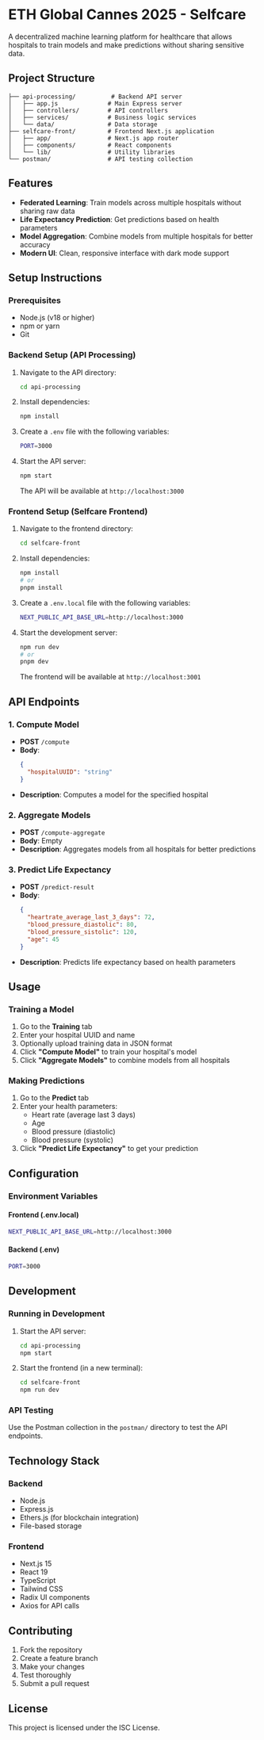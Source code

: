 # ETH Global Cannes 2025 - Selfcare

A decentralized machine learning platform for healthcare that allows hospitals to train models and make predictions without sharing sensitive data.

## Project Structure

```
├── api-processing/          # Backend API server
│   ├── app.js              # Main Express server
│   ├── controllers/        # API controllers
│   ├── services/           # Business logic services
│   └── data/               # Data storage
├── selfcare-front/         # Frontend Next.js application
│   ├── app/                # Next.js app router
│   ├── components/         # React components
│   └── lib/                # Utility libraries
└── postman/                # API testing collection
```

## Features

- **Federated Learning**: Train models across multiple hospitals without sharing raw data
- **Life Expectancy Prediction**: Get predictions based on health parameters
- **Model Aggregation**: Combine models from multiple hospitals for better accuracy
- **Modern UI**: Clean, responsive interface with dark mode support

## Setup Instructions

### Prerequisites

- Node.js (v18 or higher)
- npm or yarn
- Git

### Backend Setup (API Processing)

1. Navigate to the API directory:

   ```bash
   cd api-processing
   ```

2. Install dependencies:

   ```bash
   npm install
   ```

3. Create a `.env` file with the following variables:

   ```bash
   PORT=3000
   ```

4. Start the API server:

   ```bash
   npm start
   ```

   The API will be available at `http://localhost:3000`

### Frontend Setup (Selfcare Frontend)

1. Navigate to the frontend directory:

   ```bash
   cd selfcare-front
   ```

2. Install dependencies:

   ```bash
   npm install
   # or
   pnpm install
   ```

3. Create a `.env.local` file with the following variables:

   ```bash
   NEXT_PUBLIC_API_BASE_URL=http://localhost:3000
   ```

4. Start the development server:

   ```bash
   npm run dev
   # or
   pnpm dev
   ```

   The frontend will be available at `http://localhost:3001`

## API Endpoints

### 1. Compute Model

- **POST** `/compute`
- **Body**:
  ```json
  {
    "hospitalUUID": "string"
  }
  ```
- **Description**: Computes a model for the specified hospital

### 2. Aggregate Models

- **POST** `/compute-aggregate`
- **Body**: Empty
- **Description**: Aggregates models from all hospitals for better predictions

### 3. Predict Life Expectancy

- **POST** `/predict-result`
- **Body**:
  ```json
  {
    "heartrate_average_last_3_days": 72,
    "blood_pressure_diastolic": 80,
    "blood_pressure_sistolic": 120,
    "age": 45
  }
  ```
- **Description**: Predicts life expectancy based on health parameters

## Usage

### Training a Model

1. Go to the **Training** tab
2. Enter your hospital UUID and name
3. Optionally upload training data in JSON format
4. Click **"Compute Model"** to train your hospital's model
5. Click **"Aggregate Models"** to combine models from all hospitals

### Making Predictions

1. Go to the **Predict** tab
2. Enter your health parameters:
   - Heart rate (average last 3 days)
   - Age
   - Blood pressure (diastolic)
   - Blood pressure (systolic)
3. Click **"Predict Life Expectancy"** to get your prediction

## Configuration

### Environment Variables

#### Frontend (.env.local)

```bash
NEXT_PUBLIC_API_BASE_URL=http://localhost:3000
```

#### Backend (.env)

```bash
PORT=3000
```

## Development

### Running in Development

1. Start the API server:

   ```bash
   cd api-processing
   npm start
   ```

2. Start the frontend (in a new terminal):
   ```bash
   cd selfcare-front
   npm run dev
   ```

### API Testing

Use the Postman collection in the `postman/` directory to test the API endpoints.

## Technology Stack

### Backend

- Node.js
- Express.js
- Ethers.js (for blockchain integration)
- File-based storage

### Frontend

- Next.js 15
- React 19
- TypeScript
- Tailwind CSS
- Radix UI components
- Axios for API calls

## Contributing

1. Fork the repository
2. Create a feature branch
3. Make your changes
4. Test thoroughly
5. Submit a pull request

## License

This project is licensed under the ISC License.

